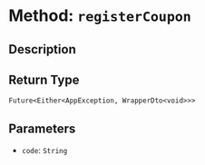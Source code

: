 # Method: `registerCoupon`

## Description



## Return Type
`Future<Either<AppException, WrapperDto<void>>>`

## Parameters

- `code`: `String`

